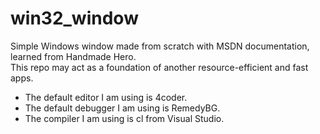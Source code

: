 # win32_window
Simple Windows window made from scratch with MSDN documentation, learned from Handmade Hero.  
This repo may act as a foundation of another resource-efficient and fast apps.  
- The default editor I am using is 4coder.  
- The default debugger I am using is RemedyBG.  
- The compiler I am using is cl from Visual Studio.  

